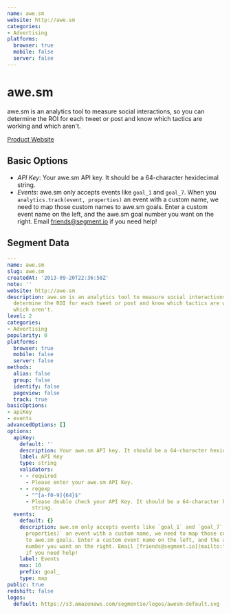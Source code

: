 ```yaml
---
name: awe.sm
website: http://awe.sm
categories:
- Advertising
platforms:
  browser: true
  mobile: false
  server: false
---
```


# awe.sm

awe.sm is an analytics tool to measure social interactions, so you can determine the ROI for each tweet or post and know which tactics are working and which aren't.

[Product Website](http://awe.sm)

## Basic Options

- *API Key*: Your awe.sm API key. It should be a 64-character hexidecimal string.
- *Events*: awe.sm only accepts events like `goal_1` and `goal_7`. When you `analytics.track(event, properties)` an event with a custom name, we need to map those custom names to awe.sm goals. Enter a custom event name on the left, and the awe.sm goal number you want on the right. Email [friends@segment.io](mailto:friends@segment.io) if you need help!


## Segment Data
```yaml
---
name: awe.sm
slug: awe.sm
createdAt: '2013-09-20T22:36:58Z'
note: ''
website: http://awe.sm
description: awe.sm is an analytics tool to measure social interactions, so you can
  determine the ROI for each tweet or post and know which tactics are working and
  which aren't.
level: 2
categories:
- Advertising
popularity: 0
platforms:
  browser: true
  mobile: false
  server: false
methods:
  alias: false
  group: false
  identify: false
  pageview: false
  track: true
basicOptions:
- apiKey
- events
advancedOptions: []
options:
  apiKey:
    default: ''
    description: Your awe.sm API key. It should be a 64-character hexidecimal string.
    label: API Key
    type: string
    validators:
    - - required
      - Please enter your awe.sm API Key.
    - - regexp
      - "^[a-f0-9]{64}$"
      - Please double check your API Key. It should be a 64-character hexidecimal
        string.
  events:
    default: {}
    description: awe.sm only accepts events like `goal_1` and `goal_7`. When you `analytics.track(event,
      properties)` an event with a custom name, we need to map those custom names
      to awe.sm goals. Enter a custom event name on the left, and the awe.sm goal
      number you want on the right. Email [friends@segment.io](mailto:friends@segment.io)
      if you need help!
    label: Events
    max: 10
    prefix: goal_
    type: map
public: true
redshift: false
logos:
  default: https://s3.amazonaws.com/segmentio/logos/awesm-default.svg

```

